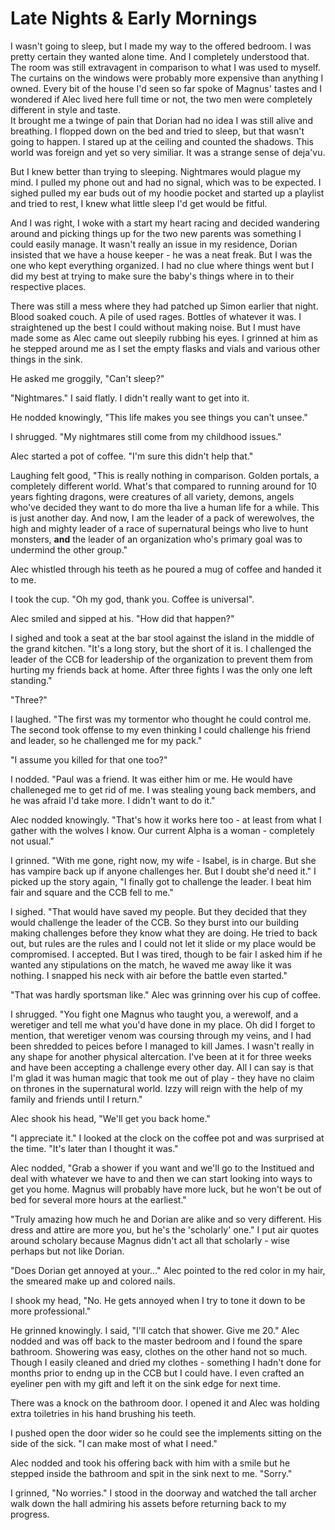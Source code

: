 # Late Nights & Early Mornings

I wasn't going to sleep, but I made my way to the offered bedroom.  I was pretty certain they wanted alone time.  And I completely understood that.  The room was still extravagent in comparison to what I was used to myself.  The curtains on the windows were probably more expensive than anything I owned.  Every bit of the house I'd seen so far spoke of Magnus' tastes and I wondered if Alec lived here full time or not, the two men were completely different in style and taste.  
It brought me a twinge of pain that Dorian had no idea I was still alive and breathing.  I flopped down on the bed and tried to sleep, but that wasn't going to happen.  I stared up at the ceiling and counted the shadows.  This world was foreign and yet so very similiar.  It was a strange sense of deja'vu.

But I knew better than trying to sleeping.  Nightmares would plague my mind.  I pulled my phone out and had no signal, which was to be expected.  I sighed pulled my ear buds out of my hoodie pocket and started up a playlist and tried to rest, I knew what little sleep I'd get would be fitful.

And I was right, I woke with a start my heart racing and decided wandering around and picking things up for the two new parents was something I could easily manage.  It wasn't really an issue in my residence, Dorian insisted that we have a house keeper - he was a neat freak.  But I was the one who kept everything organized.  I had no clue where things went but I did my best at trying to make sure the baby's things where in to their respective places. 

There was still a mess where they had patched up Simon earlier that night.  Blood soaked couch. A pile of used rages.  Bottles of whatever it was.  I straightened up the best I could without making noise.  But I must have made some as Alec came out sleepily rubbing his eyes.  I grinned at him as he stepped around me as I set the empty flasks and vials and various other things in the sink.  

He asked me groggily, "Can't sleep?"

"Nightmares."  I said flatly.  I didn't really want to get into it.

He nodded knowingly, "This life makes you see things you can't unsee."

I shrugged.  "My nightmares still come from my childhood issues."

Alec started a pot of coffee.  "I'm sure this didn't help that."

Laughing felt good, "This is really nothing in comparison.  Golden portals, a completely different world.  What's that compared to running around for 10 years fighting dragons, were creatures of all variety, demons, angels who've decided they want to do more tha live a human life for a while.  This is just another day.  And now, I am the leader of a pack of werewolves, the high and mighty leader of a race of supernatural beings who live to hunt monsters, **and** the leader of an organization who's primary goal was to undermind the other group."

Alec whistled through his teeth as he poured a mug of coffee and handed it to me.  

I took the cup. "Oh my god, thank you.  Coffee is universal".  

Alec smiled and sipped at his.  "How did that happen?"

I sighed and took a seat at the bar stool against the island in the middle of the grand kitchen.  "It's a long story, but the short of it is.  I challenged the leader of the CCB for leadership of the organization to prevent them from hurting my friends back at home.  After three fights I was the only one left standing."

"Three?"

I laughed.  "The first was my tormentor who thought he could control me.  The second took offense to my even thinking I could challenge his friend and leader, so he challenged me for my pack."

"I assume you killed for that one too?"

I nodded.  "Paul was a friend.  It was either him or me.  He would have challeneged me to get rid of me.  I was stealing young back members, and he was afraid I'd take more.  I didn't want to do it."

Alec nodded knowingly.  "That's how it works here too - at least from what I gather with the wolves I know.  Our current Alpha is a woman - completely not usual."

I grinned.  "With me gone, right now, my wife - Isabel, is in charge.  But she has vampire back up if anyone challenges her.  But I doubt she'd need it."  I picked up the story again, "I finally got to challenge the leader.  I beat him fair and square and the CCB fell to me."

I sighed.  "That would have saved my people.  But they decided that they would challenge the leader of the CCB.  So they burst into our building making challenges before they know what they are doing.  He tried to back out, but rules are the rules and I could not let it slide or my place would be compromised.  I accepted.  But I was tired, though to be fair I asked him if he wanted any stipulations on the match, he waved me away like it was nothing.  I snapped his neck with air before the battle even started."

"That was hardly sportsman like." Alec was grinning over his cup of coffee.

I shrugged.  "You fight one Magnus who taught you, a werewolf, and a weretiger and tell me what you'd have done in my place.  Oh did I forget to mention, that weretiger venom was coursing through my veins, and I had been shredded to peices before I managed to kill James.  I wasn't really in any shape for another physical altercation.  I've been at it for three weeks and have been accepting a challenge every other day.  All I can say is that I'm glad it was human magic that took me out of play - they have no claim on thrones in the supernatural world.  Izzy will reign with the help of my family and friends until I return."

Alec shook his head, "We'll get you back home."

"I appreciate it."  I looked at the clock on the coffee pot and was surprised at the time.  "It's later than I thought it was."

Alec nodded, "Grab a shower if you want and we'll go to the Institued and deal with whatever we have to and then we can start looking into ways to get you home.  Magnus will probably have more luck, but he won't be out of bed for several more hours at the earliest."

"Truly amazing how much he and Dorian are alike and so very different.  His dress and attire are more you, but he's the 'scholarly' one."  I put air quotes around scholary because Magnus didn't act all that scholarly - wise perhaps but not like Dorian.

"Does Dorian get annoyed at your..."  Alec pointed to the red color in my hair, the smeared make up and colored nails.

I shook my head, "No.  He gets annoyed when I try to tone it down to be more professional."

He grinned knowingly.  I said, "I'll catch that shower.  Give me 20." Alec nodded and was off back to the master bedroom and I found the spare bathroom.  Showering was easy, clothes on the other hand not so much.  Though I easily cleaned and dried my clothes - something I hadn't done for months prior to endng up in the CCB but I could have.  I even crafted an eyeliner pen with my gift and left it on the sink edge for next time.

There was a knock on the bathroom door.  I opened it and Alec was holding extra toiletries in his hand brushing his teeth.

I pushed open the door wider so he could see the implements sitting on the side of the sick.  "I can make most of what I need."

Alec nodded and took his offering back with him with a smile but he stepped inside the bathroom and spit in the sink next to me.  "Sorry."

I grinned, "No worries."  I stood in the doorway and watched the tall archer walk down the hall admiring his assets before returning back to my progress.